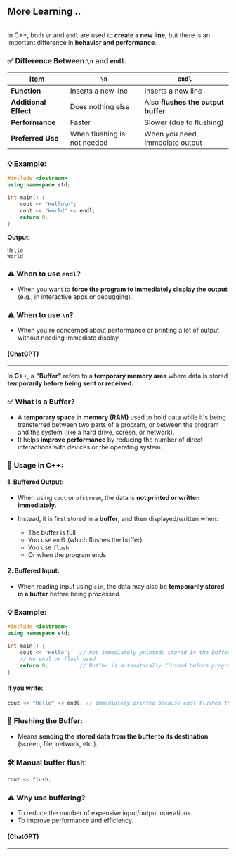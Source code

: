 ## More Learning ..

---

In C++, both `\n` and `endl` are used to **create a new line**, but there is an important difference in **behavior and performance**.

### ✅ **Difference Between `\n` and `endl`:**

| Item                  | `\n`                        | `endl`                             |
| --------------------- | --------------------------- | ---------------------------------- |
| **Function**          | Inserts a new line          | Inserts a new line                 |
| **Additional Effect** | Does nothing else           | Also **flushes the output buffer** |
| **Performance**       | Faster                      | Slower (due to flushing)           |
| **Preferred Use**     | When flushing is not needed | When you need immediate output     |

### 💡 **Example:**

```cpp
#include <iostream>
using namespace std;

int main() {
    cout << "Hello\n";
    cout << "World" << endl;
    return 0;
}
```

**Output:**

```
Hello
World
```

### ⚠️ When to use `endl`?

- When you want to **force the program to immediately display the output** (e.g., in interactive apps or debugging).

### ⚠️ When to use `\n`?

- When you're concerned about performance or printing a lot of output without needing immediate display.

#### (ChatGPT)

---

In **C++**, a **"Buffer"** refers to a **temporary memory area** where data is stored **temporarily before being sent or received**.

### ✅ **What is a Buffer?**

- A **temporary space in memory (RAM)** used to hold data while it's being transferred between two parts of a program, or between the program and the system (like a hard drive, screen, or network).
- It helps **improve performance** by reducing the number of direct interactions with devices or the operating system.

### 🔄 **Usage in C++:**

#### 1. **Buffered Output:**

- When using `cout` or `ofstream`, the data is **not printed or written immediately**.
- Instead, it is first stored in a **buffer**, and then displayed/written when:

  - The buffer is full
  - You use `endl` (which flushes the buffer)
  - You use `flush`
  - Or when the program ends

#### 2. **Buffered Input:**

- When reading input using `cin`, the data may also be **temporarily stored in a buffer** before being processed.

### 💡 **Example:**

```cpp
#include <iostream>
using namespace std;

int main() {
    cout << "Hello";   // Not immediately printed; stored in the buffer
    // No endl or flush used
    return 0;          // Buffer is automatically flushed before program ends
}
```

#### If you write:

```cpp
cout << "Hello" << endl; // Immediately printed because endl flushes the buffer
```

### 📌 **Flushing the Buffer:**

- Means **sending the stored data from the buffer to its destination** (screen, file, network, etc.).

### 🛠️ **Manual buffer flush:**

```cpp
cout << flush;
```

### ⚠️ Why use buffering?

- To reduce the number of expensive input/output operations.
- To improve performance and efficiency.

#### (ChatGPT)

---

